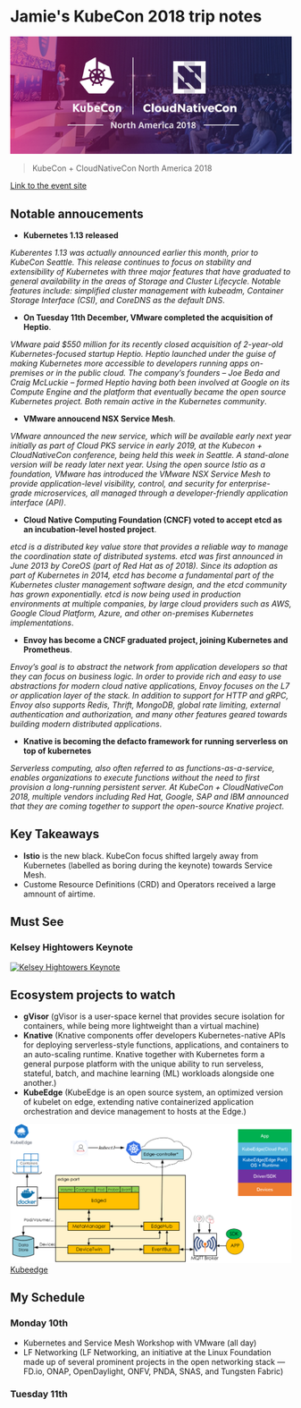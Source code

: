 
# Jamie's KubeCon 2018 trip notes #

![KubeCom18](kubecon.jpg)

> KubeCon + CloudNativeCon North America 2018

[Link to the event site](https://events.linuxfoundation.org/events/kubecon-cloudnativecon-north-america-2018/)

## Notable annoucements ##

- **Kubernetes 1.13 released**

*Kuberentes 1.13 was actually announced earlier this month, prior to KubeCon Seattle. This release continues to focus on stability and extensibility of Kubernetes with three major features that have graduated to general availability in the areas of  Storage and Cluster Lifecycle. Notable features include: simplified cluster management with kubeadm, Container Storage Interface (CSI), and CoreDNS as the default DNS*.

- **On Tuesday 11th December, VMware completed the acquisition of Heptio**.

*VMware paid $550 million for its recently closed acquisition of 2-year-old Kubernetes-focused startup Heptio. Heptio launched under the guise of making Kubernetes more accessible to developers running apps on-premises or in the public cloud. The company’s founders – Joe Beda and Craig McLuckie – formed Heptio having both been involved at Google on its Compute Engine and the platform that eventually became the open source Kubernetes project. Both remain active in the Kubernetes community*.

- **VMware annoucend NSX Service Mesh**.

*VMware announced the new service, which will be available early next year initially as part of Cloud PKS service in early 2019, at the Kubecon + CloudNativeCon conference, being held this week in Seattle. A stand-alone version will be ready later next year. Using the open source Istio as a foundation, VMware has introduced the VMware NSX Service Mesh to provide application-level visibility, control, and security for enterprise-grade microservices, all managed through a developer-friendly application interface (API)*.

- **Cloud Native Computing Foundation (CNCF) voted to accept **etcd** as an incubation-level hosted project**.

*etcd is a distributed key value store that provides a reliable way to manage the coordination state of distributed systems. etcd was first announced in June 2013 by CoreOS (part of Red Hat as of 2018). Since its adoption as part of Kubernetes in 2014, etcd has become a fundamental part of the Kubernetes cluster management software design, and the etcd community has grown exponentially. etcd is now being used in production environments at multiple companies, by large cloud providers such as AWS, Google Cloud Platform, Azure, and other on-premises Kubernetes implementations*.

- **Envoy has become a CNCF graduated project, joining Kubernetes and Prometheus**.

*Envoy’s goal is to abstract the network from application developers so that they can focus on business logic. In order to provide rich and easy to use abstractions for modern cloud native applications, Envoy focuses on the L7 or application layer of the stack. In addition to support for HTTP and gRPC, Envoy also supports Redis, Thrift, MongoDB, global rate limiting, external authentication and authorization, and many other features geared towards building modern distributed applications*.

- **Knative is becoming the defacto framework for running serverless on top of kubernetes**

*Serverless computing, also often referred to as functions-as-a-service, enables organizations to execute functions without the need to first provision a long-running persistent server. At KubeCon + CloudNativeCon 2018, multiple vendors including Red Hat, Google, SAP and IBM announced that they are coming together to support the open-source Knative project*.

## Key Takeaways ##

- **Istio** is the new black. KubeCon focus shifted largely away from Kubernetes (labelled as boring during the keynote) towards Service Mesh.
- Custome Resource Definitions (CRD) and Operators received a large amnount of airtime.

## Must See ##

### Kelsey Hightowers Keynote ###

[![Kelsey Hightowers Keynote](http://img.youtube.com/vi/oNa3xK2GFKY/0.jpg)](http://www.youtube.com/watch?v=oNa3xK2GFKY)

## Ecosystem projects to watch ##

- **gVisor** (gVisor is a user-space kernel that provides secure isolation for containers, while being more lightweight than a virtual machine)
- **Knative** (Knative components offer developers Kubernetes-native APIs for deploying serverless-style functions, applications, and containers to an auto-scaling runtime. Knative together with Kubernetes form a general purpose platform with the unique ability to run serveless, stateful, batch, and machine learning (ML) workloads alongside one another.)
- **KubeEdge** (KubeEdge is an open source system, an optimized version of kubelet on edge, extending native containerized application orchestration and device management to hosts at the Edge.)

![Kubeedge](kubeedge_arch.png)
[Kubeedge](https://kubeedge.io)

## My Schedule ##

### Monday 10th ###

- Kubernetes and Service Mesh Workshop with VMware (all day)
- LF Networking (LF Networking, an initiative at the Linux Foundation made up of several prominent projects in the open networking stack — FD.io, ONAP, OpenDaylight, ONFV, PNDA, SNAS, and Tungsten Fabric)

### Tuesday 11th ###
